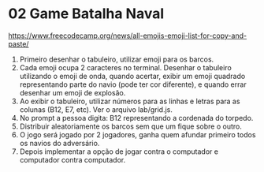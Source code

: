 # 02 Game Batalha Naval

https://www.freecodecamp.org/news/all-emojis-emoji-list-for-copy-and-paste/

1. Primeiro desenhar o tabuleiro, utilizar emoji para os barcos.
2. Cada emoji ocupa 2 caracteres no terminal. Desenhar o tabuleiro utilizando o emoji de onda,
quando acertar, exibir um emoji quadrado representando parte do navio (pode ter cor diferente),
e quando errar desenhar um emoji de explosão.
3. Ao exibir o tabuleiro, utilizar números para as linhas e letras para as colunas (B12, E7, etc).
Ver o arquivo lab/grid.js.
4. No prompt a pessoa digita: B12 representando a cordenada do torpedo.
5. Distribuir aleatoriamente os barcos sem que um fique sobre o outro.
6. O jogo será jogado por 2 jogadores, ganha quem afundar primeiro todos os navios do adversário.
7. Depois implementar a opção de jogar contra o computador e computador contra computador.
